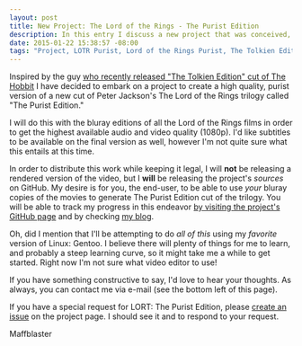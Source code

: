 ```yaml
---
layout: post
title: New Project: The Lord of the Rings - The Purist Edition
description: In this entry I discuss a new project that was conceived, inspired by The Tolkien Edit of The Hobbit.
date: 2015-01-22 15:38:57 -08:00
tags: "Project, LOTR Purist, Lord of the Rings Purist, The Tolkien Edition, Bluray, Fan Edit"
---
```


Inspired by the guy [who recently released "The Tolkien Edition" cut of The Hobbit](https://tolkieneditor.wordpress.com/2015/01/13/i-have-recut-peter-jacksons-hobbit-trilogy-into-a-single-4-hour-film/) I have decided to embark on a project to create a high quality, purist version of a new cut of Peter Jackson's The Lord of the Rings trilogy called "The Purist Edition."

I will do this with the bluray editions of all the Lord of the Rings films in order to get the highest available audio and video quality (1080p). I'd like subtitles to be available on the final version as well, however I'm not quite sure what this entails at this time.

In order to distribute this work while keeping it legal, I will **not** be releasing a rendered version of the video, but I **will** be releasing the project's *sources* on GitHub. My desire is for you, the end-user, to be able to use *your* bluray copies of the movies to generate The Purist Edition cut of the trilogy. You will be able to track my progress in this endeavor [by visiting the project's GitHub page](https://github.com/DigitalSurvival/LOTR-Purist-Edition) and by checking [my blog]([http://maffblaster.github.io/](http://maffblaster.github.io/)).

Oh, did I mention that I'll be attempting to do *all of this* using my *favorite* version of Linux: Gentoo. I believe there will plenty of things for me to learn, and probably a steep learning curve, so it might take me a while to get started. Right now I'm not sure what video editor to use!

If you have something constructive to say, I'd love to hear your thoughts. As always, you can contact me via e-mail (see the bottom left of this page).

If you have a special request for LORT: The Purist Edition, please [create an issue](https://github.com/DigitalSurvival/LOTR-The-Purist-Edition/issues/new) on the project page. I should see it and to respond to your request.

Maffblaster
